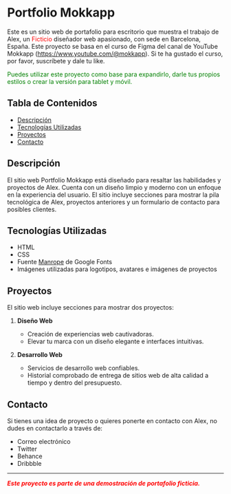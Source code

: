 # Portfolio Mokkapp

Este es un sitio web de portafolio para escritorio que muestra el trabajo de Alex, un <span style="color:red">Ficticio</span> diseñador web apasionado, con sede en Barcelona, España. Este proyecto se basa en el curso de Figma del canal de YouTube Mokkapp (https://www.youtube.com/@mokkapp). Si te ha gustado el curso, por favor, suscríbete y dale tu like.

<span style="color:green">Puedes utilizar este proyecto como base para expandirlo, darle tus propios estilos o crear la versión para tablet y móvil.</span>

## Tabla de Contenidos

-   [Descripción](#descripción)
-   [Tecnologías Utilizadas](#tecnologías-utilizadas)
-   [Proyectos](#proyectos)
-   [Contacto](#contacto)

## Descripción

El sitio web Portfolio Mokkapp está diseñado para resaltar las habilidades y proyectos de Alex. Cuenta con un diseño limpio y moderno con un enfoque en la experiencia del usuario. El sitio incluye secciones para mostrar la pila tecnológica de Alex, proyectos anteriores y un formulario de contacto para posibles clientes.

## Tecnologías Utilizadas

-   HTML
-   CSS
-   Fuente [Manrope](https://fonts.google.com/specimen/Manrope) de Google Fonts
-   Imágenes utilizadas para logotipos, avatares e imágenes de proyectos

## Proyectos

El sitio web incluye secciones para mostrar dos proyectos:

1. **Diseño Web**

    - Creación de experiencias web cautivadoras.
    - Elevar tu marca con un diseño elegante e interfaces intuitivas.

2. **Desarrollo Web**
    - Servicios de desarrollo web confiables.
    - Historial comprobado de entrega de sitios web de alta calidad a tiempo y dentro del presupuesto.

## Contacto

Si tienes una idea de proyecto o quieres ponerte en contacto con Alex, no dudes en contactarlo a través de:

-   Correo electrónico
-   Twitter
-   Behance
-   Dribbble

---

**<span style="color:red">_Este proyecto es parte de una demostración de portafolio ficticia._</span>**
